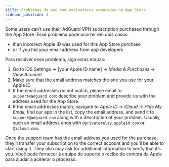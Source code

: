 ```yaml
---
title: Problemas de uso com assinaturas compradas na App Store
sidebar_position: 4
---
```


Some users can’t use their AdGuard VPN subscription purchased through the App Store. Esse problema pode ocorrer em dois casos:

- if an incorrect Apple ID was used for this App Store purchase
- or if you hid your email address from app developers

Para resolver esse problema, siga estas etapas:

1. Go to iOS Settings → [your Apple ID name] → *Media & Purchases* → *View Account*.
1. Make sure that the email address matches the one you use for your Apple ID.
1. If the email addresses do not match, please email to `support@adguard.com`: describe your problem and provide us with the address used for the App Store.
1. If the email addresses match, navigate to *Apple ID* → *iCloud* → *Hide My Email*, find our app in the list, copy the email address, and send it to `support@adguard.com` along with a description of your problem. Usually, such an email address ends with `@privaterelay.appleid.com` or `@icloud.com`.

Once the support team has the email address you used for the purchase, they’ll transfer your subscription to the correct account and you’ll be able to start using it. They also may ask for additional information to verify that it’s you. Você pode fornecer à equipe de suporte o recibo de compra da Apple para ajudar a acelerar o processo.
